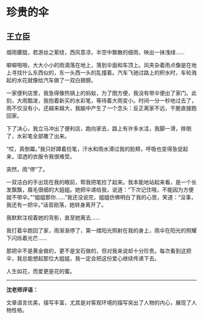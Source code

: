 # 珍贵的伞 #

## 王立臣 ##

烟雨朦胧，若游丝之萦绕，西风意凉，半空中飘散的细雨，映出一抹浅绿……

噼噼啪啪，大大小小的雨滴落在地上，落到伞面和车顶上。风夹杂着雨点像是在地上寻找什么东西似的，东一头西一头的乱撞着。汽车飞驰过路上的积水时，车轮溅起的水花就像给汽车做了一双白翅膀。

一家便利店里，我急得像热锅上的蚂蚁，为了图方便，我没有带伞便出了家门。此刻，大雨瓢泼，我抱着新买的水彩笔，等待着大雨变小。时间一分一秒地过去了，雨不仅没有小，还越来越大，我脑中产生了一个念头：反正离家不远，干脆直接跑回家。

下了决心，我立马冲出了便利店，跑向家去，路上有许多水洼，我脚一滑，摔倒了，水彩笔全部撒了出来。

“哎，真倒霉。”我只好蹲着捡笔，汗水和雨水滑过我的脸颊，呼吸也变得急促起来，湿透的衣服令我很难受。

突然，雨“停”了。

一双洁白的手出现在我的眼前，帮我把笔捡了起来。我本能地站起来看，是一个长发飘飘，眉毛很细的大姐姐。她把伞递给我，说道：“下次记住哦，不能因为方便就不带伞。”“姐姐那你……”我还没说完，姐姐仿佛明白了我的心思，笑道：“没事，我还有一把伞。”话音刚落，她转身离开了。

我默默注视着她的背影，直至她离去……

我打着伞跑回了家，雨渐渐停了，第一缕阳光照射在我的身上，雨伞在阳光的照耀下闪烁着光芒……

那把伞不是黄金做的，更不是宝石做的，但对我来说却十分珍贵。每次看到这把伞，我总能想起那位大姐姐，我一定会把这份爱心继续传递下去。

人生如花，而爱更是花的蜜。

-------------------------------------

**沈老师评语：**

文章语言优美，描写丰富，尤其是对客观环境的描写突出了人物的内心，展现了人物性格。